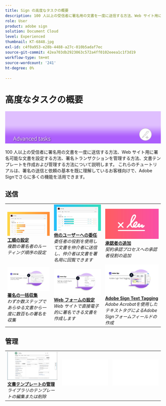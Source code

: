 ```yaml
---
title: Sign の高度なタスクの概要
description: 100 人以上の受信者に署名用の文書を一度に送信する方法、Web サイト用に署名可能な文書を設定する方法、署名トランザクションを管理する方法、文書テンプレートを作成および管理する方法について説明します。
role: User
product: adobe sign
solution: Document Cloud
level: Experienced
thumbnail: KT-6848.jpg
exl-id: c4f0a953-e28b-4488-a27c-010b5adaf7ec
source-git-commit: 42ea703db2923063c572a4ff0102eeea1c1f3d19
workflow-type: tm+mt
source-wordcount: '241'
ht-degree: 0%

---
```


# 高度なタスクの概要

![高度な画像への署名](../assets/Hero-Advanced.png)

100 人以上の受信者に署名用の文書を一度に送信する方法、Web サイト用に署名可能な文書を設定する方法、署名トランザクションを管理する方法、文書テンプレートを作成および管理する方法について説明します。 これらのチュートリアルは、署名の送信と依頼の基本を既に理解しているお客様向けで、Adobe Signでさらに多くの機能を活用できます。

## 送信

<table style="table-layout:fixed">
<tr>
  <td>
    <a href="setting-up-routing.md">
      <img alt="工順の設定" src="../assets/Routing.png">
    </a>
    <div>
    <a href="setting-up-routing.md"><strong>工順の設定</strong></a>
    </div>
    <em>複数の署名者のルーティング順序の設定</em>
    <br>
  </td>
  <td>
    <a href="delegate-signature.md">
      <img alt="他のユーザーへの委任" src="../assets/Delegating.png" />
    </a>  
    <div>
    <a href="delegate-signature.md"><strong>他のユーザーへの委任</strong></a>
    </div>
    <em>委任者の役割を使用して文書を仲介者に送信し、仲介者は文書を署名用に回覧できます</em>
    <br>
  </td>
  <td>
    <a href="add-an-approver.md">
      <img alt="承認者の追加" src="../assets/Approver.png" />
    </a>
    <div>
    <a href="add-an-approver.md"><strong>承認者の追加</strong></a>
    </div>
    <em>契約承認プロセスへの承認者役割の追加</em>
    <br>
  </td>
</tr>
<tr>
  <td>
    <a href="megasign.md">
      <img alt="署名の一括収集" src="../assets/Megasign.png" />
    </a>
    <div>
    <a href="megasign.md"><strong>署名の一括収集</strong></a>
    </div>
    <em>わずか数ステップであらゆる文書から一度に数百もの署名を収集</em>
    <br>
  </td>
  <td>
    <a href="webform.md">
      <img alt="Web フォームの設定" src="../assets/Webform.png" />
    </a>
    <div>
    <a href="webform.md"><strong>Web フォームの設定</strong></a>
    </div>
    <em>Web サイトで直接電子的に署名できる文書を作成します</em>
    <br>
  </td> 
  <td>
    <a href="adobe-sign-text-tagging.md">
      <img alt="Adobe Sign Text Tagging" src="../assets/Text-Tagging.png" />
  </a>
    <div>
    <a href="adobe-sign-text-tagging.md"><strong>Adobe Sign Text Tagging</strong></a>
    </div>
    <em>Adobe Acrobatを使用したテキストタグによるAdobe Signフォームフィールドの作成</em>
    <br>
  </td> 
</table>

## 管理

<table style="table-layout:fixed">
<tr>
  <td>
    <a href="edit-a-template.md">
      <img alt="文書テンプレートの管理" src="../assets/ManageTemplate.png" />
    </a>
    <div>
    <a href="edit-a-template.md"><strong>文書テンプレートの管理</strong></a>
    </div>
    <em>ライブラリのテンプレートの編集または削除</em>
    <br>
  </td>  
  <td>
    <img alt="スペーサー" src="../assets/Whitespacer.png" />
    <div>
    <br>
  </td>
  <td>
    <img alt="スペーサー" src="../assets/Whitespacer.png" />
    <div>
    <br>
  </td>
</tr>
</table>
